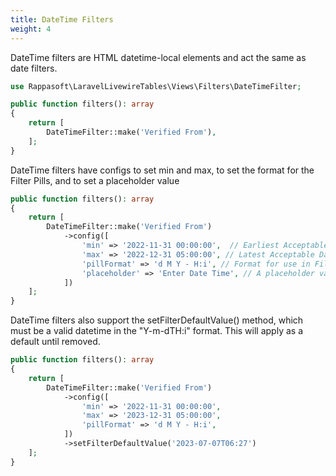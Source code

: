 ```yaml
---
title: DateTime Filters
weight: 4
---
```


DateTime filters are HTML datetime-local elements and act the same as date filters.

```php
use Rappasoft\LaravelLivewireTables\Views\Filters\DateTimeFilter;

public function filters(): array
{
    return [
        DateTimeFilter::make('Verified From'),
    ];
}
```

DateTime filters have configs to set min and max, to set the format for the Filter Pills, and to set a placeholder value

```php
public function filters(): array
{
    return [
        DateTimeFilter::make('Verified From')
            ->config([
                'min' => '2022-11-31 00:00:00',  // Earliest Acceptable DateTime
                'max' => '2022-12-31 05:00:00', // Latest Acceptable Date
                'pillFormat' => 'd M Y - H:i', // Format for use in Filter Pills
                'placeholder' => 'Enter Date Time', // A placeholder value
            ])
    ];
}
```

DateTime filters also support the setFilterDefaultValue() method, which must be a valid datetime in the "Y-m-dTH:i" format.  This will apply as a default until removed.
```php
public function filters(): array
{
    return [
        DateTimeFilter::make('Verified From')
            ->config([
                'min' => '2022-11-31 00:00:00',
                'max' => '2023-12-31 05:00:00',
                'pillFormat' => 'd M Y - H:i',
            ])
            ->setFilterDefaultValue('2023-07-07T06:27')
    ];
}
```
                    


